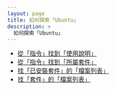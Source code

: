 ```yaml
---
layout: page
title: 如何探索「Ubuntu」
description: >
  如何探索「Ubuntu」
---
```



* [從「指令」找到「使用說明」](/book-ubuntu-qna/read/howto/exploration/command-and-manpage.html)
* [從「指令」找到「所屬套件」](/book-ubuntu-qna/read/howto/exploration/command-and-package.html)
* [找「已安裝套件」的「檔案列表」](/book-ubuntu-qna/read/howto/exploration/package-installed-filelist.html)
* [找「套件」的「檔案列表」](/book-ubuntu-qna/read/howto/exploration/package-filelist.html)
